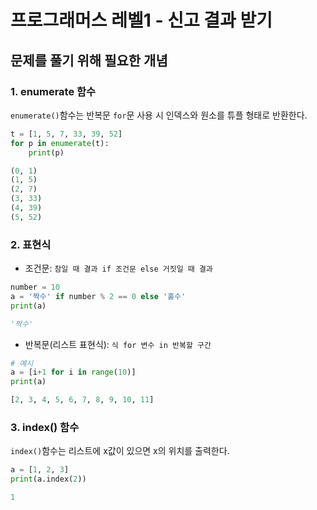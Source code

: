 # 프로그래머스 레벨1 - 신고 결과 받기 

## 문제를 풀기 위해 필요한 개념

### 1. enumerate 함수

`enumerate()`함수는 반복문 `for`문 사용 시 인덱스와 원소를 튜플 형태로 반환한다. 

```python
t = [1, 5, 7, 33, 39, 52]
for p in enumerate(t):
    print(p)

(0, 1)
(1, 5)
(2, 7)
(3, 33)
(4, 39)
(5, 52)
```



### 2. 표현식

- 조건문: `참일 때 결과 if 조건문 else 거짓일 때 결과`

```python
number = 10
a = '짝수' if number % 2 == 0 else '홀수'
print(a)

'짝수'
```



- 반복문(리스트 표현식): `식 for 변수 in 반복할 구간`

```python
# 예시
a = [i+1 for i in range(10)]
print(a)

[2, 3, 4, 5, 6, 7, 8, 9, 10, 11]
```



### 3. index() 함수

`index()`함수는 리스트에 x값이 있으면 x의 위치를 출력한다.

```python
a = [1, 2, 3]
print(a.index(2))

1
```

